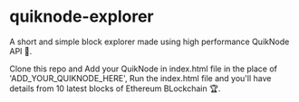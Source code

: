 # quiknode-explorer
A short and simple block explorer made using high performance QuikNode API :wind_chime:. 

Clone this repo and Add your QuikNode in index.html file in the place of 'ADD_YOUR_QUIKNODE_HERE', Run the index.html file and you'll have details from 10 latest blocks of Ethereum BLockchain :trophy:.

